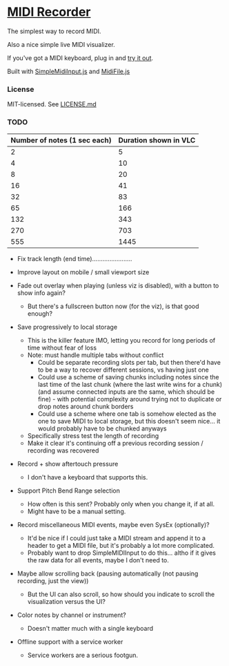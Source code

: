 # [MIDI Recorder][app]

The simplest way to record MIDI.

Also a nice simple live MIDI visualizer.

If you've got a MIDI keyboard, plug in and [try it out][app].

Built with [SimpleMidiInput.js](https://github.com/kchapelier/SimpleMidiInput.js) and [MidiFile.js](https://github.com/nfroidure/midifile)


### License

MIT-licensed. See [LICENSE.md](LICENSE.md)

### TODO


| Number of notes (1 sec each) | Duration shown in VLC |
|------------------------------|-----------------------|
|2 | 5|
|4 | 10|
|8 | 20|
|16 | 41|
|32 | 83|
|65 | 166|
|132 | 343|
|270 | 703|
|555 | 1445|

* Fix track length (end time).......................

* Improve layout on mobile / small viewport size

* Fade out overlay when playing (unless viz is disabled), with a button to show info again?
    - But there's a fullscreen button now (for the viz), is that good enough?

* Save progressively to local storage
    - This is the killer feature IMO, letting you record for long periods of time without fear of loss
    - Note: must handle multiple tabs without conflict
        - Could be separate recording slots per tab, but then there'd have to be a way to recover different sessions, vs having just one
        - Could use a scheme of saving chunks including notes since the last time of the last chunk (where the last write wins for a chunk) (and assume connected inputs are the same, which should be fine) - with potential complexity around trying not to duplicate or drop notes around chunk borders
        - Could use a scheme where one tab is somehow elected as the one to save MIDI to local storage, but this doesn't seem nice... it would probably have to be chunked anyways
    - Specifically stress test the length of recording
    - Make it clear it's continuing off a previous recording session / recording was recovered

* Record + show aftertouch pressure
    - I don't have a keyboard that supports this.

* Support Pitch Bend Range selection
    - How often is this sent? Probably only when you change it, if at all.
    - Might have to be a manual setting.

* Record miscellaneous MIDI events, maybe even SysEx (optionally)?
    - It'd be nice if I could just take a MIDI stream and append it to a header to get a MIDI file, but it's probably a lot more complicated.
    - Probably want to drop SimpleMIDIInput to do this... altho if it gives the raw data for all events, maybe I don't need to.

* Maybe allow scrolling back (pausing automatically (not pausing recording, just the view))
    - But the UI can also scroll, so how should you indicate to scroll the visualization versus the UI?

* Color notes by channel or instrument?
    - Doesn't matter much with a single keyboard

* Offline support with a service worker
    - Service workers are a serious footgun.

[app]: https://midi-recorder.web.app/
